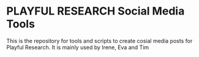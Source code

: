 # PLAYFUL RESEARCH Social Media Tools
This is the repository for tools and scripts to create cosial media posts for Playful Research. It is mainly used by Irene, Eva and Tim
